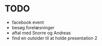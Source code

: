 # TODO

- facebook event
- besøg forelæsninger
- aftal med Snorre og Andreas
- find en outsider til at holde presentation 2
